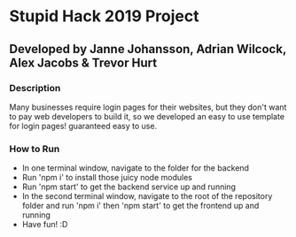 # Stupid Hack 2019 Project
## Developed by Janne Johansson, Adrian Wilcock, Alex Jacobs & Trevor Hurt

### Description
Many businesses require login pages for their websites, but they don't want to pay web developers to build it, so we developed an easy to use template for login pages! guaranteed easy to use.

### How to Run

- In one terminal window, navigate to the folder for the backend
- Run 'npm i' to install those juicy node modules
- Run 'npm start' to get the backend service up and running
- In the second terminal window, navigate to the root of the repository folder and run 'npm i' then 'npm start' to get the frontend up and running
- Have fun! :D

